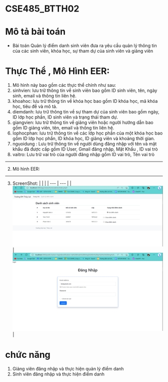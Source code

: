 # CSE485_BTTH02
# Mô tả bài toán
- Bài toán Quản lý điểm danh sinh viên đưa ra yêu cầu quản lý thông tin của các sinh viên, khóa học, sự tham dự của sinh viên và giảng viên

# Thực Thể , Mô Hình EER:
1. Mô hình này bao gồm các thực thể chính như sau:<br>
  1. sinhvien: lưu trữ thông tin về sinh viên bao gồm ID sinh viên, tên, ngày sinh, email và thông tin liên hệ.
  2. khoahoc: lưu trữ thông tin về khóa học bao gồm ID khóa học, mã khóa học, tiêu đề và mô tả.
  3. diemdanh: lưu trữ thông tin về sự tham dự của sinh viên bao gồm ngày, ID lớp học phần, ID sinh viên và trạng thái tham dự.
  4. giangvien: lưu trữ thông tin về giảng viên hoặc người hướng dẫn bao gồm ID giảng viên, tên, email và thông tin liên hệ.
  5. lophocphan: lưu trữ thông tin về các lớp học phần của một khóa học bao gồm ID lớp học phần, ID khóa học, ID giảng viên và khoảng thời gian.
  6. nguoidung : Lưu trữ thông tin về người dùng đăng nhập với tên và mật khẩu đã được cấp gồm ID User, Gmail đăng nhập, Mật Khẩu , ID vai trò
  7. vaitro: Lưu trữ vai trò của người đăng nhập gồm ID vai trò, Tên vai trò 

  ---

 2. Mô hình EER:

  ---
  
 3. ScreenShot:
  |  |  |
  | --- | --- |
  | ![Mô tả ảnh 1](ScreenShot/01.jpg) | ![Mô tả ảnh 2](ScreenShot/02.jpg) |


# chức năng
1. Giảng viên đăng nhập và thực hiện quản lý điểm danh
2. Sinh viên đăng nhập và thực hiện điểm danh
